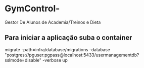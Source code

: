 # GymControl-
Gestor De Alunos de Academia/Treinos e Dieta

## Para iniciar a aplicação suba o container
migrate -path=infra/database/migrations -database "postgres://pguser:pgpass@localhost:5433/usermanagementdb?sslmode=disable" -verbose up
